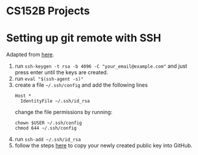 # CS152B Projects

# Setting up git remote with SSH
Adapted from [here](https://docs.github.com/en/authentication/connecting-to-github-with-ssh/generating-a-new-ssh-key-and-adding-it-to-the-ssh-agent).
 1. run `ssh-keygen -t rsa -b 4096 -C "your_email@example.com"` and just press enter until the keys are created.
 2. run `eval "$(ssh-agent -s)"`
 3. create a file `~/.ssh/config` and add the following lines
    ```
    Host *
      IdentityFile ~/.ssh/id_rsa
    ```
    change the file permissions by running:
    ```shell
    chown $USER ~/.ssh/config
    chmod 644 ~/.ssh/config
    ```
 4. run `ssh-add ~/.ssh/id_rsa`
 5. follow the steps [here](https://docs.github.com/en/authentication/connecting-to-github-with-ssh/adding-a-new-ssh-key-to-your-github-account) to copy your newly created public key into GitHub.
